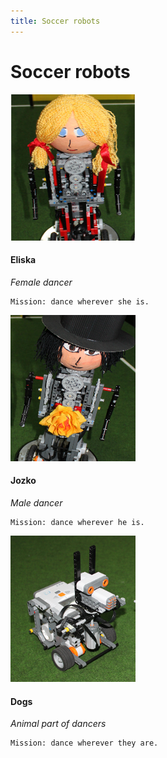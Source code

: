 ```yaml
---
title: Soccer robots
---
```


# Soccer robots
<!-- new robot -->
<div class="photo" markdown="1" id="eliska">

![Eliska](/img/robots/dance/eliska.png)

</div>

<div class="about" markdown="1">

#### Eliska 
*Female dancer* 

    Mission: dance wherever she is.

</div>

<div style='clear:both'></div>

<!-- new robot -->
<div class="photo" markdown="1" id="jozko">

![Jozko](/img/robots/dance/jozko.png)

</div>

<div class="about" markdown="1">

#### Jozko
*Male dancer* 

    Mission: dance wherever he is.

</div>

<div style='clear:both'></div>

<!-- new robot -->
<div class="photo" markdown="1" id="dogs">

![Jozko](/img/robots/dance/dogs.png)

</div>

<div class="about" markdown="1">

#### Dogs
*Animal part of dancers* 

    Mission: dance wherever they are.

</div>

<div style='clear:both'></div>
